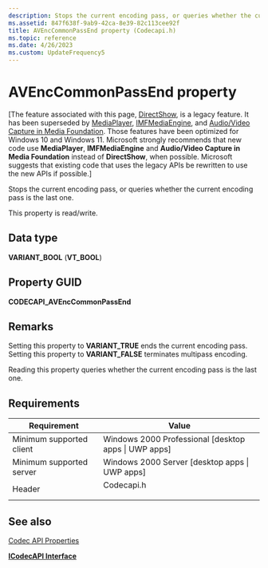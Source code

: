```yaml
---
description: Stops the current encoding pass, or queries whether the current encoding pass is the last one.
ms.assetid: 847f638f-9ab9-42ca-8e39-82c113cee92f
title: AVEncCommonPassEnd property (Codecapi.h)
ms.topic: reference
ms.date: 4/26/2023
ms.custom: UpdateFrequency5
---
```


# AVEncCommonPassEnd property

\[The feature associated with this page, [DirectShow](/windows/win32/directshow/directshow), is a legacy feature. It has been superseded by [MediaPlayer](/uwp/api/Windows.Media.Playback.MediaPlayer), [IMFMediaEngine](/windows/win32/api/mfmediaengine/nn-mfmediaengine-imfmediaengine), and [Audio/Video Capture in Media Foundation](windows/win32/medfound/audio-video-capture-in-media-foundation). Those features have been optimized for Windows 10 and Windows 11. Microsoft strongly recommends that new code use **MediaPlayer**, **IMFMediaEngine** and **Audio/Video Capture in Media Foundation** instead of **DirectShow**, when possible. Microsoft suggests that existing code that uses the legacy APIs be rewritten to use the new APIs if possible.\]

Stops the current encoding pass, or queries whether the current encoding pass is the last one.

This property is read/write.

## Data type

**VARIANT\_BOOL** (**VT\_BOOL**)

## Property GUID

**CODECAPI\_AVEncCommonPassEnd**

## Remarks

Setting this property to **VARIANT\_TRUE** ends the current encoding pass. Setting this property to **VARIANT\_FALSE** terminates multipass encoding.

Reading this property queries whether the current encoding pass is the last one.

## Requirements



| Requirement | Value |
|-------------------------------------|---------------------------------------------------------------------------------------|
| Minimum supported client<br/> | Windows 2000 Professional \[desktop apps \| UWP apps\]<br/>                     |
| Minimum supported server<br/> | Windows 2000 Server \[desktop apps \| UWP apps\]<br/>                           |
| Header<br/>                   | <dl> <dt>Codecapi.h</dt> </dl> |



## See also

<dl> <dt>

[Codec API Properties](codec-api-properties.md)
</dt> <dt>

[**ICodecAPI Interface**](/windows/desktop/api/Strmif/nn-strmif-icodecapi)
</dt> </dl>

 

 




